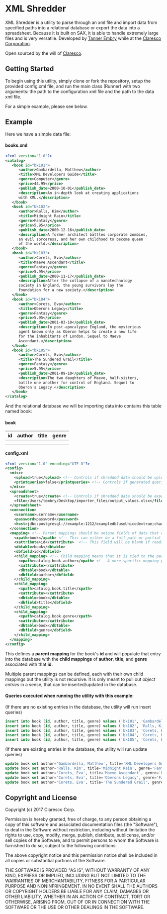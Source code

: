 # XML Shredder

XML Shredder is a utility to parse through an xml file and import data from specified paths into a relational database or export the data into a spreadsheet. Because it is built on SAX, it is able to handle extremely large files and is very versatile. Developed by [Tanner Embry](http://tannerembry.com) while at the [Claresco Corporation](http://www.claresco.com).

Open sourced by the will of [Claresco](http://www.claresco.com).

## Getting Started

To begin using this utility, simply clone or fork the repository, setup the provided config.xml file, and run the main class (Runner) with two arguments: the path to the configuration xml file and the path to the data xml file.

For a simple example, please see below.

## Example

Here we have a simple data file:
#### books.xml
```xml
<?xml version="1.0"?>
<catalog>
   <book id="bk101">
      <author>Gambardella, Matthew</author>
      <title>XML Developers Guide</title>
      <genre>Computer</genre>
      <price>44.95</price>
      <publish_date>2000-10-01</publish_date>
      <description>An in-depth look at creating applications
      with XML.</description>
   </book>
   <book id="bk102">
      <author>Ralls, Kim</author>
      <title>Midnight Rain</title>
      <genre>Fantasy</genre>
      <price>5.95</price>
      <publish_date>2000-12-16</publish_date>
      <description>A former architect battles corporate zombies,
      an evil sorceress, and her own childhood to become queen
      of the world.</description>
   </book>
   <book id="bk103">
      <author>Corets, Eva</author>
      <title>Maeve Ascendant</title>
      <genre>Fantasy</genre>
      <price>5.95</price>
      <publish_date>2000-11-17</publish_date>
      <description>After the collapse of a nanotechnology
      society in England, the young survivors lay the
      foundation for a new society.</description>
   </book>
   <book id="bk104">
      <author>Corets, Eva</author>
      <title>Oberons Legacy</title>
      <genre>Fantasy</genre>
      <price>5.95</price>
      <publish_date>2001-03-10</publish_date>
      <description>In post-apocalypse England, the mysterious
      agent known only as Oberon helps to create a new life
      for the inhabitants of London. Sequel to Maeve
      Ascendant.</description>
   </book>
   <book id="bk105">
      <author>Corets, Eva</author>
      <title>The Sundered Grail</title>
      <genre>Fantasy</genre>
      <price>5.95</price>
      <publish_date>2001-09-10</publish_date>
      <description>The two daughters of Maeve, half-sisters,
      battle one another for control of England. Sequel to
      Oberon's Legacy.</description>
   </book>
</catalog>
```

And the relational database we will be importing data into contains this table named book:
#### book

| id   | author | title | genre  |
| ------------- |:-------------:| -----:| -----:|
|      |       |       |       |
|      |       |       |       |        |


#### config.xml
```xml
<?xml version="1.0" encoding="UTF-8"?>
<config>
  <misc>
    <upload>true</upload> <!-- Controls if shredded data should be uploaded to the specified database-->
    <printqueries>false</printqueries> <!-- Controls if generated queries will be printed to the console-->
  </misc>
  <spreadsheet>
    <create>true</create> <!-- Controls if shredded data should be exported in a spreadsheet-->
    <file>/Users/tembry/Desktop/importer_files/output_values.xlsx</file> <!-- Output spreadsheet file location-->
  </spreadsheet>
  <connection>
    <username>username</username>
    <password>password</password>
    <host>jdbc:postgresql://example:1212/exampledb?useUnicode=true;characterEncoding=UTF-8;stringtype=unspecified</host>
  </connection>
  <mapping> <!-- Parent mappings should be unique fields of data that other mappings (that may not be unique) can attach to-->
    <xpath>book</xpath> <!-- This can either be a full path or partial path. As long as there are unique entries -->
    <xattribute>id</xattribute>  <!-- This field will be blank if reading directly out of xml tags -->
    <dbtable>book</dbtable>
    <dbfield>id</dbfield>
    <child_mapping> <!-- Child mapping means that it is tied to the parent mapping when being inserted into database -->
      <xpath>catalog.book.author</xpath> <!-- A more specific mapping path example -->
      <xattribute></xattribute>
      <dbtable>book</dbtable>
      <dbfield>author</dbfield>
    </child_mapping>
    <child_mapping>
      <xpath>catalog.book.title</xpath>
      <xattribute></xattribute>
      <dbtable>book</dbtable>
      <dbfield>title</dbfield>
    </child_mapping>
    <child_mapping>
      <xpath>catalog.book.genre</xpath>
      <xattribute></xattribute>
      <dbtable>book</dbtable>
      <dbfield>genre</dbfield>
    </child_mapping>
  </mapping>
</config>
```

This defines a **parent mapping** for the book's **id** and will populate that entry into the database with the **child mappings** of **author**, **title**, and **genre** associated with that **id**.

Multiple parent mappings can be defined, each with their own child mappings but the utility is not recursive. It is only meant to pull out *object entries* in a sense, that can be inserted/updated in the database.

#### Queries executed when running the utility with this example:
(If there are no existing entries in the database, the utility will run insert queries)
```sql
insert into book (id, author, title, genre) values ('bk101', 'Gambardella, Matthew', 'XML Developers Guide', 'Computer')
insert into book (id, author, title, genre) values ('bk102', 'Ralls, Kim', 'Midnight Rain', 'Fantasy')
insert into book (id, author, title, genre) values ('bk103', 'Corets, Eva', 'Maeve Ascendant', 'Fantasy')
insert into book (id, author, title, genre) values ('bk104', 'Corets, Eva', 'Oberons Legacy', 'Fantasy')
insert into book (id, author, title, genre) values ('bk105', 'Corets, Eva', 'The Sundered Grail', 'Fantasy')
```
(If there are existing entries in the database, the utility will run update queries)
```sql
update book set author='Gambardella, Matthew', title='XML Developers Guide', genre='Computer' where id='bk101'
update book set author='Ralls, Kim', title='Midnight Rain', genre='Fantasy' where id='bk102'
update book set author='Corets, Eva', title='Maeve Ascendant', genre='Fantasy' where id='bk103'
update book set author='Corets, Eva', title='Oberons Legacy', genre='Fantasy' where id='bk104'
update book set author='Corets, Eva', title='The Sundered Grail', genre='Fantasy' where id='bk105'
```

## Copyright and License

Copyright (c) 2017 Claresco Corp.

Permission is hereby granted, free of charge, to any person obtaining a copy of this software and associated documentation files (the "Software"), to deal in the Software without restriction, including without limitation the rights to use, copy, modify, merge, publish, distribute, sublicense, and/or sell copies of the Software, and to permit persons to whom the Software is furnished to do so, subject to the following conditions:

The above copyright notice and this permission notice shall be included in all copies or substantial portions of the Software.

THE SOFTWARE IS PROVIDED "AS IS", WITHOUT WARRANTY OF ANY KIND, EXPRESS OR IMPLIED, INCLUDING BUT NOT LIMITED TO THE WARRANTIES OF MERCHANTABILITY, FITNESS FOR A PARTICULAR PURPOSE AND NONINFRINGEMENT. IN NO EVENT SHALL THE AUTHORS OR COPYRIGHT HOLDERS BE LIABLE FOR ANY CLAIM, DAMAGES OR OTHER LIABILITY, WHETHER IN AN ACTION OF CONTRACT, TORT OR OTHERWISE, ARISING FROM, OUT OF OR IN CONNECTION WITH THE SOFTWARE OR THE USE OR OTHER DEALINGS IN THE SOFTWARE.
